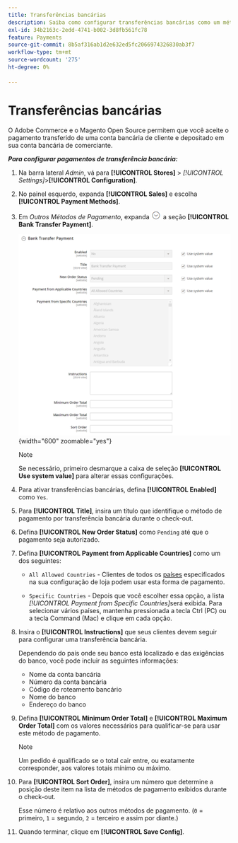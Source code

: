 ```yaml
---
title: Transferências bancárias
description: Saiba como configurar transferências bancárias como um método de pagamento offline em sua loja.
exl-id: 34b2163c-2edd-4741-b002-3d8fb561fc78
feature: Payments
source-git-commit: 8b5af316ab1d2e632ed5fc2066974326830ab3f7
workflow-type: tm+mt
source-wordcount: '275'
ht-degree: 0%

---
```


# Transferências bancárias

O Adobe Commerce e o Magento Open Source permitem que você aceite o pagamento transferido de uma conta bancária de cliente e depositado em sua conta bancária de comerciante.

**_Para configurar pagamentos de transferência bancária:_**

1. Na barra lateral _Admin_, vá para **[!UICONTROL Stores]** > _[!UICONTROL Settings]_>**[!UICONTROL Configuration]**.

1. No painel esquerdo, expanda **[!UICONTROL Sales]** e escolha **[!UICONTROL Payment Methods]**.

1. Em _Outros Métodos de Pagamento_, expanda ![Seletor de Expansão](../assets/icon-display-expand.png) a seção **[!UICONTROL Bank Transfer Payment]**.

   ![Pagamento por Transferência Bancária](../configuration-reference/sales/assets/payment-methods-bank-transfer-payment.png){width="600" zoomable="yes"}

   >[!NOTE]
   >
   >Se necessário, primeiro desmarque a caixa de seleção **[!UICONTROL Use system value]** para alterar essas configurações.

1. Para ativar transferências bancárias, defina **[!UICONTROL Enabled]** como `Yes`.

1. Para **[!UICONTROL Title]**, insira um título que identifique o método de pagamento por transferência bancária durante o check-out.

1. Defina **[!UICONTROL New Order Status]** como `Pending` até que o pagamento seja autorizado.

1. Defina **[!UICONTROL Payment from Applicable Countries]** como um dos seguintes:

   - `All Allowed Countries` - Clientes de todos os [países](../getting-started/store-details.md#country-options) especificados na sua configuração de loja podem usar esta forma de pagamento.

   - `Specific Countries` - Depois que você escolher essa opção, a lista _[!UICONTROL Payment from Specific Countries]_&#x200B;será exibida. Para selecionar vários países, mantenha pressionada a tecla Ctrl (PC) ou a tecla Command (Mac) e clique em cada opção.

1. Insira o **[!UICONTROL Instructions]** que seus clientes devem seguir para configurar uma transferência bancária.

   Dependendo do país onde seu banco está localizado e das exigências do banco, você pode incluir as seguintes informações:

   - Nome da conta bancária
   - Número da conta bancária
   - Código de roteamento bancário
   - Nome do banco
   - Endereço do banco

1. Defina **[!UICONTROL Minimum Order Total]** e **[!UICONTROL Maximum Order Total]** com os valores necessários para qualificar-se para usar este método de pagamento.

   >[!NOTE]
   >
   >Um pedido é qualificado se o total cair entre, ou exatamente corresponder, aos valores totais mínimo ou máximo.

1. Para **[!UICONTROL Sort Order]**, insira um número que determine a posição deste item na lista de métodos de pagamento exibidos durante o check-out.

   Esse número é relativo aos outros métodos de pagamento. (`0` = primeiro, `1` = segundo, `2` = terceiro e assim por diante.)

1. Quando terminar, clique em **[!UICONTROL Save Config]**.
